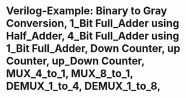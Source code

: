# Verilog-Example:  Binary to Gray Conversion, 1_Bit Full_Adder using Half_Adder, 4_Bit Full_Adder using 1_Bit Full_Adder, Down Counter, up Counter, up_Down Counter, MUX_4_to_1, MUX_8_to_1, DEMUX_1_to_4, DEMUX_1_to_8,
